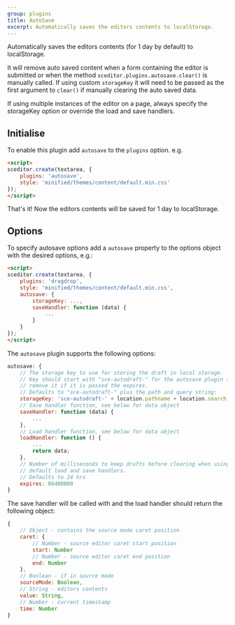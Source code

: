 ```yaml
---
group: plugins
title: AutoSave
excerpt: Automatically saves the editors contents to localStorage.
---
```

Automatically saves the editors contents (for 1 day by default) to localStorage.

It will remove auto saved content when a form containing the editor is submitted
or when the method `sceditor.plugins.autosave.clear()` is manually called.
If using custom `storageKey` it will need to be passed as the first argument to
`clear()` if manually clearing the auto saved data.

<div class="notice warning">
	If using multiple instances of the editor on a page, always specify the
    storageKey option or override the load and save handlers.
</div>

## Initialise

To enable this plugin add `autosave` to the `plugins` option. e.g.

```html
<script>
sceditor.create(textarea, {
	plugins: 'autosave',
    style: 'minified/themes/content/default.min.css'
});
</script>
```

That's it! Now the editors contents will be saved for 1 day to localStorage.


## Options

To specify autosave options add a `autosave` property to the options object
with the desired options, e.g.:

```html
<script>
sceditor.create(textarea, {
	plugins: 'dragdrop',
    style: 'minified/themes/content/default.min.css',
    autosave: {
        storageKey: ...,
        saveHandler: function (data) {
            ...
        }
    }
});
</script>
```

The `autosave` plugin supports the following options:

```js
autosave: {
    // The storage key to use for storing the draft in local storage.
    // Key should start with "sce-autodraft-" for the autosave plugin to
    // remove it if it is passed the expires.
    // Defaults to "sce-autodraft-" plus the path and query string:
    storageKey: 'sce-autodraft-' + location.pathname + location.search;,
    // Save handler function, see below for data object
    saveHandler: function (data) {
        ...
    },
    // Load handler function, see below for data object
    loadHandler: function () {
        ...
        return data;
    },
    // Number of milliseconds to keep drafts before clearing when using the
    // default load and save handlers.
    // Defaults to 24 hrs
    expires: 86400000
}
```

The save handler will be called with and the load handler should return the
following object:

```js
{
    // Object - contains the source mode caret position
    caret: {
        // Number - source editor caret start position
        start: Number
        // Number - source editor caret end position
        end: Number
    },
    // Boolean - if in source mode
    sourceMode: Boolean,
    // String - editors contents
    value: String,
    // Number - current timestamp
    time: Number
}
```
